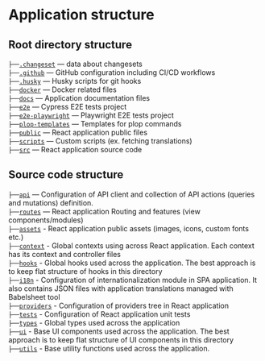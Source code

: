 # Application structure

## Root directory structure

`├──`[`.changeset`](.changeset) — data about changesets <br>
`├──`[`.github`](.github) — GitHub configuration including CI/CD workflows <br>
`├──`[`.husky`](.husky) — Husky scripts for git hooks <br>
`├──`[`docker`](docker) — Docker related files<br>
`├──`[`docs`](docs) — Application documentation files <br>
`├──`[`e2e`](e2e) — Cypress E2E tests project <br>
`├──`[`e2e-playwright`](e2e-playwright) — Playwright E2E tests project <br>
`├──`[`plop-templates`](plop-templates) — Templates for plop commands <br>
`├──`[`public`](public) — React application public files <br>
`├──`[`scripts`](scripts) — Custom scripts (ex. fetching translations) <br>
`├──`[`src`](src) — React application source code <br>

## Source code structure

`├──`[`api`](src/api) — Configuration of API client and collection of API actions (queries and mutations) definition. <br>
`├──`[`routes`](src/routes) — React application Routing and features (view components/modules) <br>
`├──`[`assets`](src/assets) - React application public assets (images, icons, custom fonts etc.) <br>
`├──`[`context`](src/context) - Global contexts using across React application. Each context has its context and controller files <br>
`├──`[`hooks`](src/hooks) - Global hooks used across the application. The best approach is to keep flat structure of hooks in this directory <br>
`├──`[`i18n`](src/i18n) - Configuration of internationalization module in SPA application. It also contains JSON files with application translations managed with Babelsheet tool <br>
`├──`[`providers`](src/providers) - Configuration of providers tree in React application <br>
`├──`[`tests`](src/tests) - Configuration of React application unit tests <br>
`├──`[`types`](src/types) - Global types used across the application <br>
`├──`[`ui`](src/ui) - Base UI components used across the application. The best approach is to keep flat structure of UI components in this directory <br>
`├──`[`utils`](src/utils) - Base utility functions used across the application. <br>
